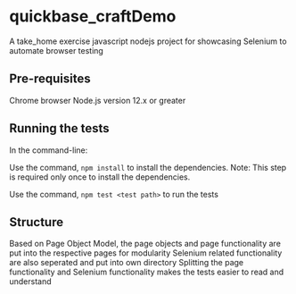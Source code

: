 # quickbase_craftDemo

A take_home exercise javascript nodejs project for showcasing Selenium to automate browser testing

## Pre-requisites
Chrome browser
Node.js version 12.x or greater

## Running the tests
In the command-line:

Use the command, `npm install` to install the dependencies. Note: This step is required only once to install the dependencies.

Use the command, `npm test <test path>` to run the tests

## Structure
Based on Page Object Model, the page objects and page functionality are put into the respective pages for modularity
Selenium related functionality are also seperated and put into own directory
Splitting the page functionality and Selenium functionality makes the tests easier to read and understand
